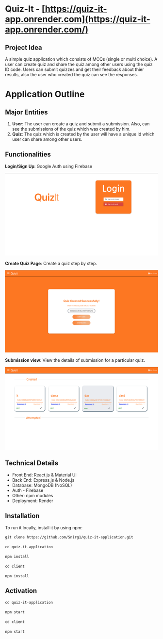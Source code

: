 # Quiz-It - [https://quiz-it-app.onrender.com](https://quiz-it-app.onrender.com/)


## Project Idea
A simple quiz application which consists of MCQs (single or multi choice). 
A user can create quiz and share the quiz among other users using the quiz ID code.
Users can submit quizzes and get their feedback about thier results,
also the user who created the quiz can see the responses. 


# Application Outline
## Major Entities
1. **User**: The user can create a quiz and submit a submission. Also, can see the submissions of the quiz which was created by him.
1. **Quiz**: The quiz which is created by the user will have a unique Id which user can share among other users.

## Functionalities
**Login/Sign Up**: Google Auth using Firebase


![](https://github.com/Snirg1/quiz-it-application/blob/main/login%20ss.png?raw=true)


**Create Quiz Page**: Create a quiz step by step.

![](https://github.com/Snirg1/quiz-it-application/blob/main/quiz%20code%20ss.png?raw=true)


**Submission view**: View the details of submission for a particular quiz.

![](https://github.com/Snirg1/quiz-it-application/blob/main/dashboard%20ss.png?raw=true)


## Technical Details
- Front End: React.js & Material UI 
- Back End: Express.js & Node.js 
- Database: MongoDB (NoSQL)
- Auth - Firebase
- Other: npm modules 
- Deployment: Render


## Installation

To run it locally, install it by using npm:
```
git clone https://github.com/Snirg1/quiz-it-application.git

cd quiz-it-application

npm install

cd client

npm install
```

## Activation
```
cd quiz-it-application

npm start

cd client

npm start
```

